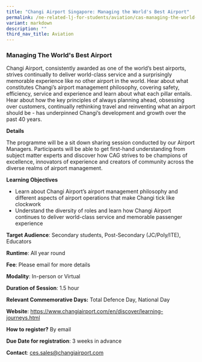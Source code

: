 ```yaml
---
title: "Changi Airport Singapore: Managing the World's Best Airport"
permalink: /ne-related-lj-for-students/aviation/cas-managing-the-world-best-airport/
variant: markdown
description: ""
third_nav_title: Aviation
---
```

### Managing The World's Best Airport

Changi Airport, consistently awarded as one of the world’s best airports, strives continually to deliver world-class service and a surprisingly memorable experience like no other airport in the world. Hear about what constitutes Changi’s airport management philosophy, covering safety, efficiency, service and experience and learn about what each pillar entails. Hear about how the key principles of always planning ahead, obsessing over customers, continually rethinking travel and reinventing what an airport should be - has underpinned Changi’s development and growth over the past 40 years.

**Details**

The programme will be a sit down sharing session conducted by our Airport Managers. Participants will be able to get first-hand understanding from subject matter experts and discover how CAG strives to be champions of excellence, innovators of experience and creators of community across the diverse realms of airport management. 

**Learning Objectives**

* Learn about Changi Airport’s airport management philosophy and different aspects of airport operations that make Changi tick like clockwork
* Understand the diversity of roles and learn how Changi Airport continues to deliver world-class service and memorable passenger experience

**Target Audience**: Secondary students, Post-Secondary (JC/Poly/ITE), Educators

**Runtime**: All year round

**Fee**: Please email for more details

**Modality**: In-person or Virtual

**Duration of Session**: 1.5 hour

**Relevant Commemorative Days:** Total Defence Day, National Day

**Website**: https://www.changiairport.com/en/discover/learning-journeys.html

**How to register?** By email

**Due Date for registration**: 3 weeks in advance

**Contact**: ces.sales@changiairport.com